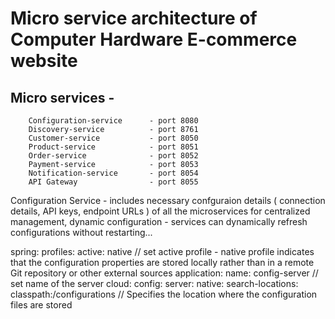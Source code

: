 # Micro service architecture of Computer Hardware E-commerce website

## Micro services -
        Configuration-service      - port 8080
        Discovery-service          - port 8761
        Customer-service           - port 8050
        Product-service            - port 8051
        Order-service              - port 8052
        Payment-service            - port 8053
        Notification-service       - port 8054
        API Gateway                - port 8055

 Configuration Service - includes necessary confguraion details ( connection details, API keys, endpoint URLs ) of all the microservices for centralized management,
                        dynamic configuration - services can dynamically refresh configurations without restarting...

spring:
  profiles:
    active: native  // set active profile - native profile indicates that the configuration properties are stored locally rather than in a remote Git repository or other external sources
  application:
    name: config-server  // set name of the server
  cloud:
    config:
      server:
        native:
          search-locations: classpath:/configurations   // Specifies the location where the configuration files are stored
